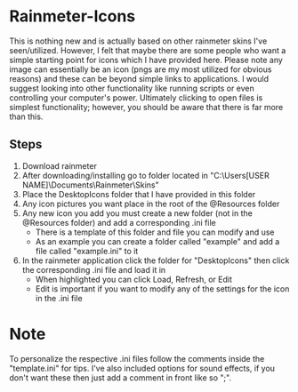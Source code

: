 # Rainmeter-Icons
This is nothing new and is actually based on other rainmeter skins I've seen/utilized. However, I felt that maybe there are some people who want a simple starting point for icons which I have provided here. Please note any image can essentially be an icon (pngs are my most utilized for obvious reasons) and these can be beyond simple links to applications. I would suggest looking into other functionality like running scripts or even controlling your computer's power. Ultimately clicking to open files is simplest functionality; however, you should be aware that there is far more than this.

## Steps
1) Download rainmeter
2) After downloading/installing go to folder located in "C:\Users\[USER NAME]\Documents\Rainmeter\Skins"
3) Place the DesktopIcons folder that I have provided in this folder
4) Any icon pictures you want place in the root of the @Resources folder
5) Any new icon you add you must create a new folder (not in the @Resources folder) and add a corresponding .ini file
	- There is a template of this folder and file you can modify and use
	- As an example you can create a folder called "example" and add a file called "example.ini" to it
6) In the rainmeter application click the folder for "DesktopIcons" then click the corresponding .ini file and load it in
	- When highlighted you can click Load, Refresh, or Edit
	- Edit is important if you want to modify any of the settings for the icon in the .ini file
	
# Note 
To personalize the respective .ini files follow the comments inside the "template.ini" for tips. I've also included options for sound effects, if you don't want these then just add a comment in front like so ";".
